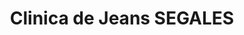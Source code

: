 ---
title: "Clinica de Jeans SEGALES"
url: /ciudad-satelite/clinica-de-jeans-segales/
shop: Schneiderei
---